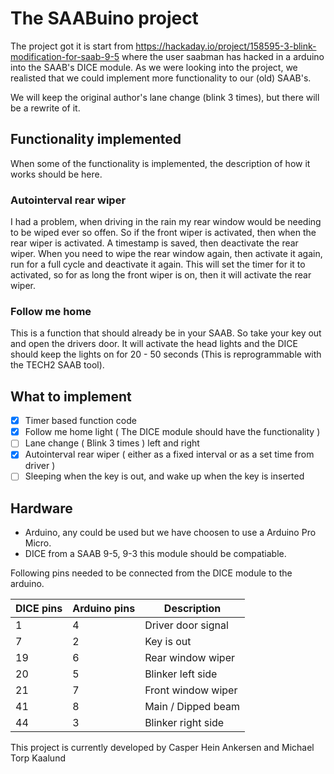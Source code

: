 # The SAABuino project

 The project got it is start from https://hackaday.io/project/158595-3-blink-modification-for-saab-9-5 where the user saabman has hacked in a
 arduino into the SAAB's DICE module.
 As we were looking into the project, we realisted that we could implement more
 functionality to our (old) SAAB's.

 We will keep the original author's lane change (blink 3 times), but there will be a rewrite of it.

## Functionality implemented
When some of the functionality is implemented, the description of how it works should be here.

### Autointerval rear wiper
I had a problem, when driving in the rain my rear window would be needing to be wiped ever so offen.
So if the front wiper is activated, then when the rear wiper is activated. A timestamp is saved, then deactivate the rear wiper. When you need to wipe the rear window again, then activate it again, run for a full cycle and deactivate it again. This will set the timer for it to activated, so for as long the front wiper is on, then it will activate the rear wiper.

### Follow me home
This is a function that should already be in your SAAB. So take your key out and open the drivers door.
It will activate the head lights and the DICE should keep the lights on for 20 - 50 seconds (This is reprogrammable with the TECH2 SAAB tool).

## What to implement
- [x] Timer based function code
- [x] Follow me home light ( The DICE module should have the functionality )
- [ ] Lane change ( Blink 3 times ) left and right
- [x] Autointerval rear wiper ( either as a fixed interval or as a set time from driver )
- [ ] Sleeping when the key is out, and wake up when the key is inserted

## Hardware
* Arduino, any could be used but we have choosen to use a Arduino Pro Micro.
* DICE from a SAAB 9-5, 9-3 this module should be compatiable.

Following pins needed to be connected from the DICE module to the arduino.

DICE pins   | Arduino pins  | Description
------------|---------------|-------------------
1           |  4            | Driver door signal
7           |  2            | Key is out
19          |  6            | Rear window wiper
20          |  5            | Blinker left side
21          |  7            | Front window wiper
41          |  8            | Main / Dipped beam
44          |  3            | Blinker right side

This project is currently developed by Casper Hein Ankersen and Michael Torp Kaalund